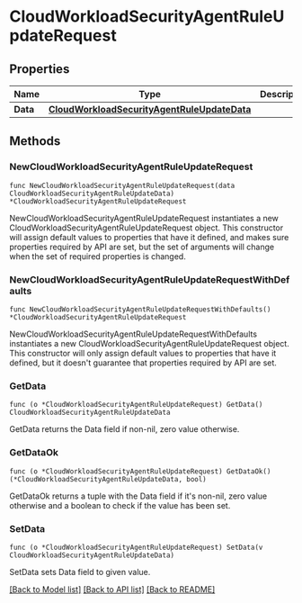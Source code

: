 # CloudWorkloadSecurityAgentRuleUpdateRequest

## Properties

| Name     | Type                                                                                        | Description | Notes |
| -------- | ------------------------------------------------------------------------------------------- | ----------- | ----- |
| **Data** | [**CloudWorkloadSecurityAgentRuleUpdateData**](CloudWorkloadSecurityAgentRuleUpdateData.md) |             |

## Methods

### NewCloudWorkloadSecurityAgentRuleUpdateRequest

`func NewCloudWorkloadSecurityAgentRuleUpdateRequest(data CloudWorkloadSecurityAgentRuleUpdateData) *CloudWorkloadSecurityAgentRuleUpdateRequest`

NewCloudWorkloadSecurityAgentRuleUpdateRequest instantiates a new CloudWorkloadSecurityAgentRuleUpdateRequest object.
This constructor will assign default values to properties that have it defined,
and makes sure properties required by API are set, but the set of arguments
will change when the set of required properties is changed.

### NewCloudWorkloadSecurityAgentRuleUpdateRequestWithDefaults

`func NewCloudWorkloadSecurityAgentRuleUpdateRequestWithDefaults() *CloudWorkloadSecurityAgentRuleUpdateRequest`

NewCloudWorkloadSecurityAgentRuleUpdateRequestWithDefaults instantiates a new CloudWorkloadSecurityAgentRuleUpdateRequest object.
This constructor will only assign default values to properties that have it defined,
but it doesn't guarantee that properties required by API are set.

### GetData

`func (o *CloudWorkloadSecurityAgentRuleUpdateRequest) GetData() CloudWorkloadSecurityAgentRuleUpdateData`

GetData returns the Data field if non-nil, zero value otherwise.

### GetDataOk

`func (o *CloudWorkloadSecurityAgentRuleUpdateRequest) GetDataOk() (*CloudWorkloadSecurityAgentRuleUpdateData, bool)`

GetDataOk returns a tuple with the Data field if it's non-nil, zero value otherwise
and a boolean to check if the value has been set.

### SetData

`func (o *CloudWorkloadSecurityAgentRuleUpdateRequest) SetData(v CloudWorkloadSecurityAgentRuleUpdateData)`

SetData sets Data field to given value.

[[Back to Model list]](../README.md#documentation-for-models) [[Back to API list]](../README.md#documentation-for-api-endpoints) [[Back to README]](../README.md)
